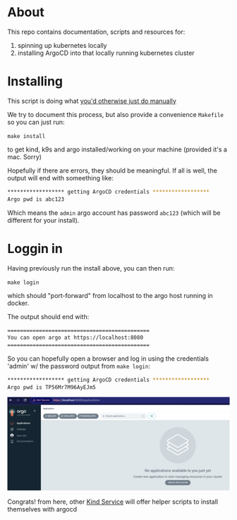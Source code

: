 # About
This repo contains documentation, scripts and resources for:

1) spinning up kubernetes locally
2) installing ArgoCD into that locally running kubernetes cluster

# Installing

This script is doing what [you'd otherwise just do manually](./manualInstructions.md)

We try to document this process, but also provide a convenience `Makefile` so you can just run:

`make install`

to get kind, k9s and argo installed/working on your machine (provided it's a mac. Sorry)

Hopefully if there are errors, they should be meaningful. If all is well, the output will end with someething like:
```bash
****************** getting ArgoCD credentials ******************
Argo pwd is abc123
```

Which means the `admin` argo account has password `abc123` (which will be different for your install).

# Loggin in 

Having previously run the install above, you can then run:

`make login`

which should "port-forward" from localhost to the argo host running in docker.

The output should end with:
```bash
=============================================
You can open argo at https://localhost:8080
=============================================
```

So you can hopefully open a browser and log in using the credentials 'admin' w/ the password output from `make login`:
```bash
****************** getting ArgoCD credentials ******************
Argo pwd is TP56Mr7M96AyEJm5
```

![argo dashboard](exampleArgo.png)

Congrats! from here, other [Kind Service](https://www.kindservices.co.uk) will offer helper scripts to install themselves with argocd
